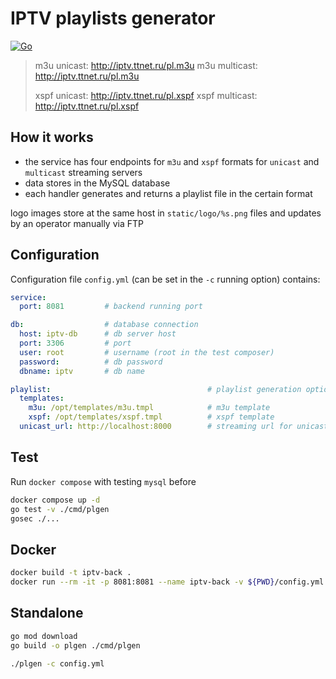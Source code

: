 # IPTV playlists generator
[![Go](https://github.com/sir-go/iptv-playlist/actions/workflows/go.yml/badge.svg)](https://github.com/sir-go/iptv-playlist/actions/workflows/go.yml)

> m3u unicast: http://iptv.ttnet.ru/pl.m3u
> m3u multicast: http://iptv.ttnet.ru/pl.m3u
>
> xspf unicast: http://iptv.ttnet.ru/pl.xspf
> xspf multicast: http://iptv.ttnet.ru/pl.xspf

## How it works
- the service has four endpoints for `m3u` and `xspf` formats for `unicast` and `multicast` streaming servers
- data stores in the MySQL database
- each handler generates and returns a playlist file in the certain format

logo images store at the same host in `static/logo/%s.png` files and updates by an operator manually via FTP

## Configuration
Configuration file `config.yml` (can be set in the `-c` running option) contains:
```yaml
service:
  port: 8081         # backend running port

db:                  # database connection
  host: iptv-db      # db server host
  port: 3306         # port
  user: root         # username (root in the test composer)
  password:          # db password
  dbname: iptv       # db name

playlist:                                   # playlist generation options
  templates:
    m3u: /opt/templates/m3u.tmpl            # m3u template
    xspf: /opt/templates/xspf.tmpl          # xspf template
  unicast_url: http://localhost:8000        # streaming url for unicast playlist

```

## Test
Run `docker compose` with testing `mysql` before
```bash
docker compose up -d
go test -v ./cmd/plgen
gosec ./...
```

## Docker
```bash
docker build -t iptv-back .
docker run --rm -it -p 8081:8081 --name iptv-back -v ${PWD}/config.yml:/opt/config.yml:ro iptv-back:latest
```

## Standalone
```bash
go mod download
go build -o plgen ./cmd/plgen

./plgen -c config.yml
```
